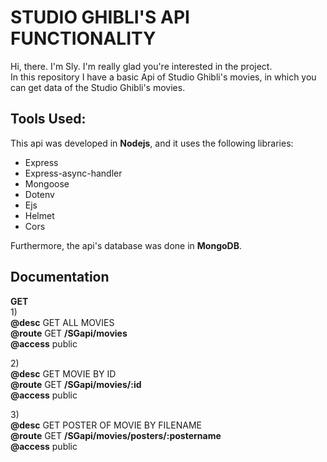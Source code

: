 <h1>STUDIO GHIBLI'S API FUNCTIONALITY</h1>
Hi, there. I'm Sly. I'm really glad you're interested in the project. <br>In this repository I have a basic Api of Studio Ghibli's movies, in which you can get data of the Studio Ghibli's movies.

<h2>Tools Used:</h2>
This api was developed in <b>Nodejs</b>, and it uses the following libraries:<br>
<ul>
  <li>Express</li>
  <li>Express-async-handler</li>
  <li>Mongoose</li>
  <li>Dotenv</li>
  <li>Ejs</li>
  <li>Helmet</li>
  <li>Cors</li>
</ul>
Furthermore, the api's database was done in <b>MongoDB</b>.<br>

<h2>Documentation</h2>

<span><b>GET</b></span><br>
1)<br>
<b>@desc</b>	GET ALL MOVIES<br>
<b>@route</b>	GET <b>/SGapi/movies</b><br>
<b>@access</b>	public<br>

2)<br>
<b>@desc</b>	GET MOVIE BY ID<br>
<b>@route</b>	GET	    <b>/SGapi/movies/:id</b><br>
<b>@access</b>	public<br>

3)<br>
<b>@desc</b>	GET POSTER OF MOVIE BY FILENAME<br>
<b>@route</b>	GET	    <b>/SGapi/movies/posters/:postername</b><br>
<b>@access</b> public<br>
